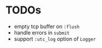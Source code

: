 # TODOs
- empty tcp buffer on `:flush`
- handle errors in `submit`
- support `:utc_log` option of `Logger`